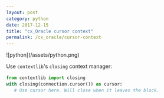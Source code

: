 ```yaml
---
layout: post
category: python
date: 2017-12-15
title: "cx_Oracle cursor context"
permalink: /cx_oracle/cursor-context
---
```

<div class="wide-logos" markdown="1">
![python](/assets/python.png)
</div>

Use `contextlib`'s `closing` context manager:

```python
from contextlib import closing
with closing(connection.cursor()) as cursor:
   # Use cursor here. Will close when it leaves the block.
```
